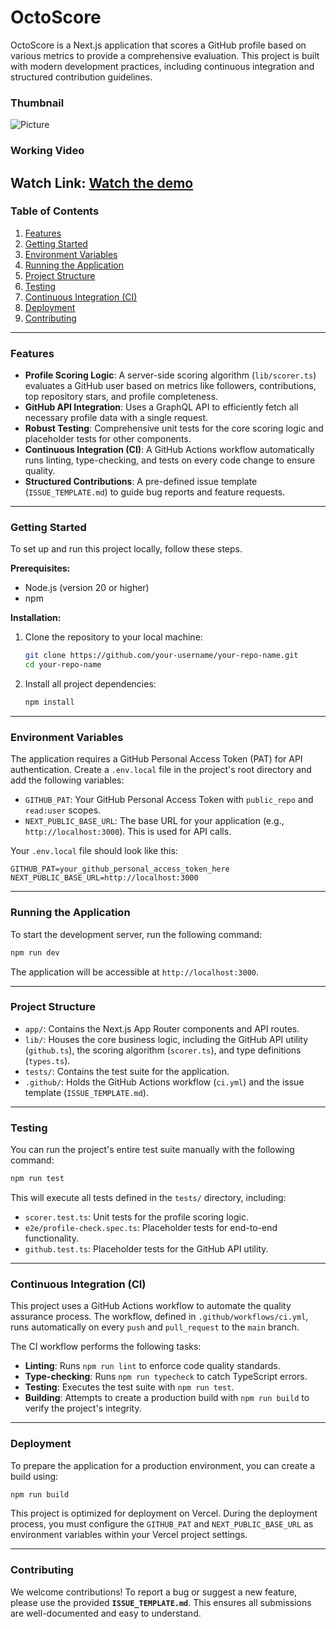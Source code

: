 # OctoScore

OctoScore is a Next.js application that scores a GitHub profile based on various metrics to provide a comprehensive evaluation. This project is built with modern development practices, including continuous integration and structured contribution guidelines.

### Thumbnail
![Picture](OctoScore/octoscore/thumbnail.png)

### Working Video

Watch Link: [Watch the demo](<https://youtu.be/_Nz4VhuS5NU>)
-----

### Table of Contents

1.  [Features](#features)
2.  [Getting Started](#getting-started)
3.  [Environment Variables](#environment-variables)
4.  [Running the Application](#running-the-application)
5.  [Project Structure](#project-structure)
6.  [Testing](#testing)
7.  [Continuous Integration (CI)](#continuous-integration-ci)
8.  [Deployment](#deployment)
9.  [Contributing](#contributing)

-----

### Features

  - **Profile Scoring Logic**: A server-side scoring algorithm (`lib/scorer.ts`) evaluates a GitHub user based on metrics like followers, contributions, top repository stars, and profile completeness.
  - **GitHub API Integration**: Uses a GraphQL API to efficiently fetch all necessary profile data with a single request.
  - **Robust Testing**: Comprehensive unit tests for the core scoring logic and placeholder tests for other components.
  - **Continuous Integration (CI)**: A GitHub Actions workflow automatically runs linting, type-checking, and tests on every code change to ensure quality.
  - **Structured Contributions**: A pre-defined issue template (`ISSUE_TEMPLATE.md`) to guide bug reports and feature requests.

-----

### Getting Started

To set up and run this project locally, follow these steps.

**Prerequisites:**

  * Node.js (version 20 or higher)
  * npm

**Installation:**

1.  Clone the repository to your local machine:
    ```bash
    git clone https://github.com/your-username/your-repo-name.git
    cd your-repo-name
    ```
2.  Install all project dependencies:
    ```bash
    npm install
    ```

-----

### Environment Variables

The application requires a GitHub Personal Access Token (PAT) for API authentication. Create a `.env.local` file in the project's root directory and add the following variables:

  - `GITHUB_PAT`: Your GitHub Personal Access Token with `public_repo` and `read:user` scopes.
  - `NEXT_PUBLIC_BASE_URL`: The base URL for your application (e.g., `http://localhost:3000`). This is used for API calls.

Your `.env.local` file should look like this:

```
GITHUB_PAT=your_github_personal_access_token_here
NEXT_PUBLIC_BASE_URL=http://localhost:3000
```

-----

### Running the Application

To start the development server, run the following command:

```bash
npm run dev
```

The application will be accessible at `http://localhost:3000`.

-----

### Project Structure

  - `app/`: Contains the Next.js App Router components and API routes.
  - `lib/`: Houses the core business logic, including the GitHub API utility (`github.ts`), the scoring algorithm (`scorer.ts`), and type definitions (`types.ts`).
  - `tests/`: Contains the test suite for the application.
  - `.github/`: Holds the GitHub Actions workflow (`ci.yml`) and the issue template (`ISSUE_TEMPLATE.md`).

-----

### Testing

You can run the project's entire test suite manually with the following command:

```bash
npm run test
```

This will execute all tests defined in the `tests/` directory, including:

  - `scorer.test.ts`: Unit tests for the profile scoring logic.
  - `e2e/profile-check.spec.ts`: Placeholder tests for end-to-end functionality.
  - `github.test.ts`: Placeholder tests for the GitHub API utility.

-----

### Continuous Integration (CI)

This project uses a GitHub Actions workflow to automate the quality assurance process. The workflow, defined in `.github/workflows/ci.yml`, runs automatically on every `push` and `pull_request` to the `main` branch.

The CI workflow performs the following tasks:

  - **Linting**: Runs `npm run lint` to enforce code quality standards.
  - **Type-checking**: Runs `npm run typecheck` to catch TypeScript errors.
  - **Testing**: Executes the test suite with `npm run test`.
  - **Building**: Attempts to create a production build with `npm run build` to verify the project's integrity.

-----

### Deployment

To prepare the application for a production environment, you can create a build using:

```bash
npm run build
```

This project is optimized for deployment on Vercel. During the deployment process, you must configure the `GITHUB_PAT` and `NEXT_PUBLIC_BASE_URL` as environment variables within your Vercel project settings.

-----

### Contributing

We welcome contributions\! To report a bug or suggest a new feature, please use the provided **`ISSUE_TEMPLATE.md`**. This ensures all submissions are well-documented and easy to understand.
